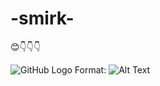# -smirk-
:blush::point_down::point_down::point_down:

![GitHub Logo](/images/logo.png)
Format: ![Alt Text](url)


